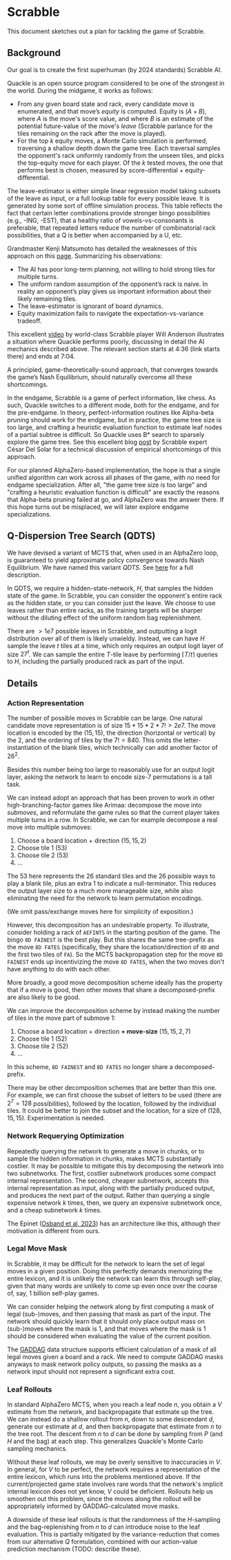 # Scrabble

This document sketches out a plan for tackling the game of Scrabble.

## Background

Our goal is to create the first superhuman (by 2024 standards) Scrabble AI.

Quackle is an open source program considered to be one of the strongest in the world. During the midgame, it works as follows:

- From any given board state and rack, every candidate move is enumerated, and that move’s _equity_ is computed.
Equity is $(A + B)$, where $A$ is the move's score value, and where $B$ is an estimate of the potential future-value of the
move's _leave_ (Scrabble parlance for the tiles remaining on the rack after the move is played). 
- For the top $k$ equity moves, a Monte Carlo simulation is performed, traversing a shallow depth down the game tree.
Each traversal samples the opponent's rack uniformly randomly from the unseen tiles, and picks the top-equity move
for each player. Of the $k$ tested moves, the one that performs best is chosen, measured by score-differential + equity-differential.

The leave-estimator is either simple linear regression model taking subsets of the leave as input, or
a full lookup table for every possible leave. It is generated by some sort of offline simulation process.
This table reflects the fact that certain letter combinations provide stronger bingo possibilities (e.g., -ING, -EST), that
a healthy ratio of vowels-vs-consonants is preferable, that repeated letters reduce the number of combinatorial rack possibilities,
that a Q is better when accompanied by a U, etc.

Grandmaster Kenji Matsumoto has detailed the weaknesses of this approach on this [page](http://www.breakingthegame.net/computers5). Summarizing his observations:

- The AI has poor long-term planning, not willing to hold strong tiles for multiple turns.
- The uniform random assumption of the opponent’s rack is naive. In reality an opponent’s play gives us important information about their likely remaining tiles.
- The leave-estimator is ignorant of board dynamics.
- Equity maximization fails to navigate the expectation-vs-variance tradeoff.

This excellent [video](https://youtu.be/oBmnpNwqE48?si=LG_PQzKs3VDRP1TW&t=276) by world-class Scrabble player Will Anderson
illustrates a situation where Quackle performs poorly, discussing in detail the AI mechanics described above. The
relevant section starts at 4:36 (link starts there) and ends at 7:04.

A principled, game-theoretically-sound approach, that converges towards the game’s Nash Equilibrium, should naturally overcome all these shortcomings.

In the endgame, Scrabble is a game of perfect information, like chess. As such, Quackle switches to a different mode, both
for the endgame, and for the pre-endgame. In theory, perfect-information routines like Alpha-beta pruning should work for the
endgame, but in practice, the game tree size is too large, and crafting a heuristic evaluation function to estimate leaf nodes of a partial
subtree is difficult. So Quackle uses B* search to sparsely explore the game tree. See this excellent blog 
[post](https://medium.com/@14domino/scrabble-is-nowhere-close-to-a-solved-game-6628ec9f5ab0) by Scrabble expert César Del Solar
for a technical discussion of empirical shortcomings of this approach.

For our planned AlphaZero-based implementation, the hope is that a single unified
algorithm can work across all phases of the game, with no need for endgame specialization. After all, "the game tree size is too large" and "crafting a heuristic evaluation
function is difficult" are exactly the reasons that Alpha-beta pruning failed at go, and AlphaZero was the answer there. If
this hope turns out be misplaced, we will later explore endgame specializations.

## Q-Dispersion Tree Search (QDTS)

We have devised a variant of MCTS that, when used in an AlphaZero loop, is guaranteed to yield
approximate policy convergence towards Nash Equilibrium. We have named this variant _QDTS_. 
See [here](Q-Dispersion-Tree-Search.md) for a full description.

In QDTS, we require a hidden-state-network, $H$, that samples the hidden state of the game.
In Scrabble, you can consider the opponent's entire rack as the hidden state, or you can consider just the leave. We choose to
use leaves rather than entire racks, as the training targets will be sharper without the diluting
effect of the uniform random bag replenishment.

There are $>1e7$ possible leaves in Scrabble, and outputting a logit distribution over all of them is likely unwieldy. 
Instead, we can have $H$ sample the leave $t$ tiles at a time, which only requires an output logit layer of size $27^t$.
We can sample the entire $T$-tile leave by performing $\lceil T/t \rceil$ queries to $H$, including the partially produced rack
as part of the input.

## Details

### Action Representation

The number of possible moves in Scrabble can be large. One natural candidate move representation is of size $15 * 15 * 2 * 7! > 2e7$.
The move location is encoded by the $(15, 15)$, the direction (horizontal or vertical) by the $2$, and the ordering of tiles
by the $7! = 840$. This omits the letter-instantiation of the blank tiles, which technically can add another factor of $26^2$.

Besides this number being too large to reasonably use for an output logit layer, asking the network to learn to encode
size-7 permutations is a tall task.

We can instead adopt an approach that has been proven to work in other high-branching-factor games like Arimaa: decompose the
move into _submoves_, and reformulate the game rules so that the current player takes multiple turns in a row. In Scrabble,
we can for example decompose a real move into multiple submoves:

1. Choose a board location + direction $(15, 15, 2)$
2. Choose tile 1 $(53)$
3. Choose tile 2 $(53)$
4. ...

The 53 here represents the 26 standard tiles and the 26 possible ways to play a blank tile, plus an extra 1 to indicate
a null-terminator. This reduces the output layer size to a much more manageable size, while also eliminating the need for the network to
learn permutation encodings.

(We omit pass/exchange moves here for simplicity of exposition.)

However, this decomposition has an undesirable property. To illustrate, consider holding a rack of `AEFINTS` in the starting
position of the game. The bingo `8D FAINEST` is the best play. But this shares the same tree-prefix as the move `8D FATES`
(specifically, they share the location/direction of `8D` and the first two tiles of `FA`). So the MCTS backpropagation step
for the move `8D FAINEST` ends up incentivizing the move `8D FATES`, when the two moves don't have anything to do with each
other.

More broadly, a good move decomposition scheme ideally has the property that if a move is good, then other moves that
share a decomposed-prefix are also likely to be good.

We can improve the decomposition scheme by instead making the number of tiles in the move part of submove 1:

1. Choose a board location + direction **+ move-size** $(15, 15, 2, 7)$
2. Choose tile 1 $(52)$
3. Choose tile 2 $(52)$
4. ...

In this scheme, `8D FAINEST` and `8D FATES` no longer share a decomposed-prefix.

There may be other decomposition schemes that are better than this one. For example, we can first choose the subset of
letters to be used (there are $2^7 = 128$ possibilities), followed by the location, followed by the individual tiles.
It could be better to join the subset and the location, for a size of $(128, 15, 15)$. Experimentation is needed.

### Network Requerying Optimization

Repeatedly querying the network to generate a move in chunks, or to sample the hidden information in chunks, makes MCTS substantially
costlier. It may be possible to mitigate this by decomposing the network into two subnetworks.
The first, costlier subnetwork produces some compact internal representation.
The second, cheaper subnetwork, accepts this internal representation as input, along with the partially produced
output, and produces the next part of the output. Rather than querying a single expensive network $k$ times, then, we
query an expensive subnetwork once, and a cheap subnetwork $k$ times.

The Epinet ([Osband et al, 2023](https://arxiv.org/pdf/2107.08924.pdf)) has an architecture like this, although
their motivation is different from ours.

### Legal Move Mask

In Scrabble, it may be difficult for the network to learn the set of legal moves in a given position. Doing this
perfectly demands memorizing the entire lexicon, and it is unlikely the network can learn this through self-play,
given that many words are unlikely to come up even once over the course of, say, 1 billion self-play games.

We can consider helping the network along by first computing a mask of legal (sub-)moves, and then passing
that mask as part of the input. The network should quickly learn that it should only place output mass on
(sub-)moves where the mask is 1, and that moves where the mask is 1 should be considered when evaluating the
value of the current position.

The [GADDAG](https://en.wikipedia.org/wiki/GADDAG) data structure supports efficient calculation of a mask of all legal
moves given a board and a rack. We need to compute GADDAG masks anyways to mask network policy outputs,
so passing the masks as a network input should not represent a significant extra cost.

### Leaf Rollouts

In standard AlphaZero MCTS, when you reach a leaf node $n$, you obtain a $V$ estimate from the network, and backpropagate
that estimate up the tree. We can instead do a shallow rollout from $n$, down to some descendant $d$, generate
our estimate at $d$, and then backpropagate that estimate from $n$ to the tree root. The descent
from $n$ to $d$ can be done by sampling from $P$ (and $H$ and the bag) at each step. This generalizes Quackle's
Monte Carlo sampling mechanics.

Without these leaf rollouts, we may be overly sensitive to inaccuracies in $V$. In general, for $V$ to be perfect,
the network requires a representation of the entire lexicon, which runs into the problems mentioned above. If
the current/projected game state involves rare words that the network's implicit internal lexicon does not yet know,
$V$ could be deficient. Rollouts help us smoothen out this problem, since the moves along the rollout will be appropriately
informed by GADDAG-calculated move masks.

A downside of these leaf rollouts is that the randomness of the $H$-sampling and the bag-replenishing from $n$ to $d$
can introduce noise to the leaf evaluation. This is partially mitigated by the variance-reduction that comes
from our alternative $Q$ formulation, combined with our action-value prediction mechanism (TODO: describe these).

